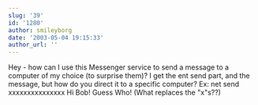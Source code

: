 ```yaml
---
slug: '39'
id: '1280'
author: smileyborg
date: '2003-05-04 19:15:33'
author_url: ''
---
```

Hey - how can I use this Messenger service to send a message to a computer of my choice (to surprise them)?  I get the ent send part, and the message, but how do you direct it to a specific computer?  Ex:  net send xxxxxxxxxxxxxxx Hi Bob!  Guess Who!  (What replaces the "x"s??)
